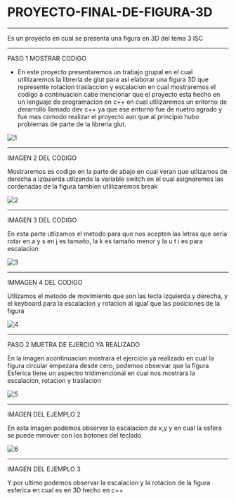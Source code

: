 # PROYECTO-FINAL-DE-FIGURA-3D
____________________________________
Es un proyecto en cual se presenta una figura en 3D del tema 3 ISC
________________________________________


PASO 1 MOSTRAR CODIGO

* En este proyecto presentaremos un trabajo grupal en el cual utlilizaremos la libreria de glut para asi elaborar una figura 3D que represente rotacion
traslaccion y escalacion en cual mostraremos el codigo a continuacion cabe mencionar que el proyecto esta hecho en un lenguaje de programacion en c++ en cual utilizaremos un entorno de derarrollo llamado dev c++ ya que ese entorno fue de nuetro agrado y fue mas comodo realizar el proyecto aun que al principio hubo problemas de parte de la libreria glut.

![1](https://user-images.githubusercontent.com/66337547/97623891-ec748400-19eb-11eb-8d6c-82aedcdb2840.png)

___________________________________________________

IMAGEN 2 DEL CODIGO

Mostraremos es codigo en la parte de abajo en cual veran que utlizamos de derecha a izquierda utlizando la variable switch en el cual asignaremos las cordenadas de la figura tambien utlilizaremos break

![2](https://user-images.githubusercontent.com/66337547/97624884-593c4e00-19ed-11eb-95c5-bec9373ed76f.png)

_________________________________________________________

IMAGEN 3 DEL CODIGO

En esta parte utlizamos el metodo para que nos acepten las letras que seria rotar en a y s en j es tamaño, la k es tamaño menor y la u t i es para escalacion

![3](https://user-images.githubusercontent.com/66337547/97625508-36f70000-19ee-11eb-9352-71812d6e246a.png)

_____________________________________________________________
IMMAGEN 4 DEL CODIGO

Utlizamos el metodo de movimiento que son las tecla izquierda y derecha, y el keyboard para la escalacion y rotacion 
al igual que las posiciones de la figura

![4](https://user-images.githubusercontent.com/66337547/97626476-81c54780-19ef-11eb-8dd9-696a03c28eb9.png)

____________________________________________________________

PASO 2 MUETRA DE EJERCIO YA REALIZADO


En la imagen acontinuacion mostrara el ejercicio ya realizado en cual la figura circular empezara desde cero, podemos observar que la figura Esferica tiene un aspectro tridimencional en cual nos mostrara la escalacion, rotacion y traslacion

![5](https://user-images.githubusercontent.com/66337547/97627611-3a3fbb00-19f1-11eb-9fc7-c078e50276f3.png)

_________________________________________________

IMAGEN DEL EJEMPLO 2

En esta imagen podemos observar la escalacion de x,y  y en cual la esfera se puede mmover con los botones del teclado 

![6](https://user-images.githubusercontent.com/66337547/97627977-be923e00-19f1-11eb-9e38-251a6b2edb49.png)

_________________________________________________

IMAGEN DEL EJEMPLO 3

Y por ultimo podemos observar la escalacion y la rotacion de la figura esferica en cual es en 3D hecho en c++







